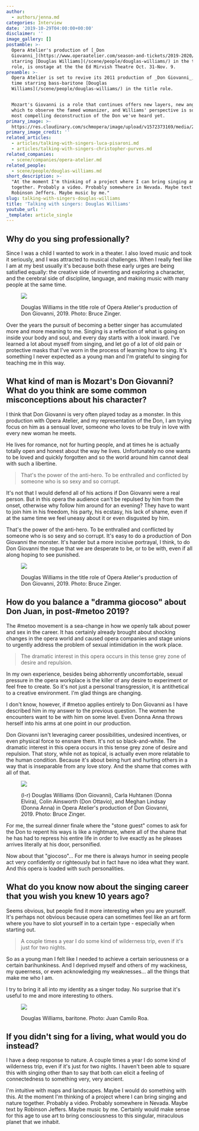 ```yaml
---
author:
  - authors/jenna.md
categories: Interview
date: '2019-10-29T04:00:00+00:00'
disclaimer: ''
image_gallery: []
postamble: >-
  Opera Atelier's production of [_Don
  Giovanni_](https://www.operaatelier.com/season-and-tickets/2019-2020/mozart-don-giovanni),
  starring [Douglas Williams](/scene/people/douglas-williams/) in the title
  role, is onstage at the the Ed Mirvish Theatre Oct. 31-Nov. 9.
preamble: >-
  Opera Atelier is set to revive its 2011 production of _Don Giovanni_, this
  time starring bass-baritone [Douglas
  Williams](/scene/people/douglas-williams/) in the title role. 


  Mozart's Giovanni is a role that continues offers new layers, new angles from
  which to observe the famed womanizer, and Williams' perspective is some of the
  most compelling deconstruction of the Don we've heard yet.
primary_image: >-
  https://res.cloudinary.com/schmopera/image/upload/v1572373169/media/2019/10/DouglasWilliams_dr1mrf.jpg
primary_image_credit: ''
related_articles:
  - articles/talking-with-singers-luca-pisaroni.md
  - articles/talking-with-singers-christopher-purves.md
related_companies:
  - scene/companies/opera-atelier.md
related_people:
  - scene/people/douglas-williams.md
short_description: >-
  "At the moment I'm thinking of a project where I can bring singing and nature
  together. Probably a video. Probably somewhere in Nevada. Maybe text by
  Robinson Jeffers. Maybe music by me."
slug: talking-with-singers-douglas-williams
title: 'Talking with singers: Douglas Williams'
youtube_url: ''
_template: article_single
---
```


## Why do you sing professionally?

Since I was a child I wanted to work in a theater. I also loved music and took it seriously, and I was attracted to musical challenges. When I really feel like I am at my best usually it's because both these early urges are being satisfied equally: the creative side of inventing and exploring a character, and the cerebral side of discipline, language, and making music with many people at the same time.

<figure data-type="image">

![](https://res.cloudinary.com/schmopera/image/upload/v1572463278/media/2019/10/OperaAtelier-DonGiovanni_w0bim8.jpg)

<figcaption>Douglas Williams in the title role of Opera Atelier's production of Don Giovanni, 2019. Photo: Bruce Zinger.</figcaption>

</figure>

Over the years the pursuit of becoming a better singer has accumulated more and more meaning to me. Singing is a reflection of what is going on inside your body and soul, and every day starts with a look inward. I've learned a lot about myself from singing, and let go of a lot of old pain or protective masks that I've worn in the process of learning how to sing. It's something I never expected as a young man and I'm grateful to singing for teaching me in this way.

## What kind of man is Mozart's Don Giovanni? What do you think are some common misconceptions about his character?

I think that Don Giovanni is very often played today as a monster. In this production with Opera Atelier, and my representation of the Don, I am trying focus on him as a sensual lover, someone who loves to be truly in love with every new woman he meets.

He lives for romance, not for hurting people, and at times he is actually totally open and honest about the way he lives. Unfortunately no one wants to be loved and quickly forgotten and so the world around him cannot deal with such a libertine.

> That's the power of the anti-hero. To be enthralled and conflicted by someone who is so sexy and so corrupt.

It's not that I would defend all of his actions if Don Giovanni were a real person. But in this opera the audience can't be repulsed by him from the onset, otherwise why follow him around for an evening? They have to want to join him in his freedom, his party, his ecstasy, his lack of shame, even if at the same time we feel uneasy about it or even disgusted by him.

That's the power of the anti-hero. To be enthralled and conflicted by someone who is so sexy and so corrupt. It's easy to do a production of Don Giovanni the monster. It's harder but a more incisive portrayal, I think, to do Don Giovanni the rogue that we are desperate to be, or to be with, even if all along hoping to see punished.

<figure data-type="image">

![](https://res.cloudinary.com/schmopera/image/upload/v1572463266/media/2019/10/OperaAtelier-DonGiovanni-DouglasWilliams-BruceZinger_py3t1j.jpg)

<figcaption>Douglas Williams in the title role of Opera Atelier's production of Don Giovanni, 2019. Photo: Bruce Zinger.</figcaption>

</figure>

## How do you balance a "dramma giocoso" about Don Juan, in post-#metoo 2019?

The #metoo movement is a sea-change in how we openly talk about power and sex in the career. It has certainly already brought about shocking changes in the opera world and caused opera companies and stage unions to urgently address the problem of sexual intimidation in the work place.

> The dramatic interest in this opera occurs in this tense grey zone of desire and repulsion.

In my own experience, besides being abhorrently uncomfortable, sexual pressure in the opera workplace is the killer of any desire to experiment or feel free to create. So it's not just a personal transgression, it is antithetical to a creative environment. I'm glad things are changing.

I don't know, however, if #metoo applies entirely to Don Giovanni as I have described him in my answer to the previous question. The women he encounters want to be with him on some level. Even Donna Anna throws herself into his arms at one point in our production.

Don Giovanni isn't leveraging career possibilities, undesired incentives, or even physical force to ensnare them. It's not so black-and-white. The dramatic interest in this opera occurs in this tense grey zone of desire and repulsion. That story, while not as topical, is actually even more relatable to the human condition. Because it's about being hurt and hurting others in a way that is inseparable from any love story. And the shame that comes with all of that.

<figure data-type="image">

![](https://res.cloudinary.com/schmopera/image/upload/v1572463241/media/2019/10/OperaAtelier-DonGiovanni-DouglasWilliams-CarlaHuhtanen-ColinAinsworth-MireilleAsselin-BruceZinger_q2h41m.jpg)

<figcaption>(l-r) Douglas Williams (Don Giovanni), Carla Huhtanen (Donna Elvira), Colin Ainsworth (Don Ottavio), and Meghan Lindsay (Donna Anna) in Opera Atelier's production of Don Giovanni, 2019. Photo: Bruce Zinger.</figcaption>

</figure>

For me, the surreal dinner finale where the "stone guest" comes to ask for the Don to repent his ways is like a nightmare, where all of the shame that he has had to repress his entire life in order to live exactly as he pleases arrives literally at his door, personified.

Now about that "giocoso"… For me there is always humor in seeing people act very confidently or righteously but in fact have no idea what they want. And this opera is loaded with such personalities.

## What do you know now about the singing career that you wish you knew 10 years ago?

Seems obvious, but people find it more interesting when you are yourself. It's perhaps not obvious because opera can sometimes feel like an art form where you have to slot yourself in to a certain type - especially when starting out.

> A couple times a year I do some kind of wilderness trip, even if it's just for two nights.

So as a young man I felt like I needed to achieve a certain seriousness or a certain barihunkiness. And I deprived myself and others of my wackiness, my queerness, or even acknowledging my weaknesses… all the things that make me who I am.

I try to bring it all into my identity as a singer today. No surprise that it's useful to me and more interesting to others.

<figure data-type="image">

![](https://res.cloudinary.com/schmopera/image/upload/v1572373225/media/2019/10/DouglasWilliams-JuanCamiloRoa_zhp5zj.jpg)

<figcaption>Douglas Williams, baritone. Photo: Juan Camilo Roa.</figcaption>

</figure>

## If you didn't sing for a living, what would you do instead?

I have a deep response to nature. A couple times a year I do some kind of wilderness trip, even if it's just for two nights. I haven't been able to square this with singing other than to say that both can elicit a feeling of connectedness to something very, very ancient.

I'm intuitive with maps and landscapes. Maybe I would do something with this. At the moment I'm thinking of a project where I can bring singing and nature together. Probably a video. Probably somewhere in Nevada. Maybe text by Robinson Jeffers. Maybe music by me. Certainly would make sense for this age to use art to bring consciousness to this singular, miraculous planet that we inhabit.
